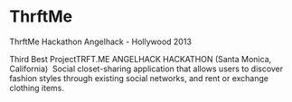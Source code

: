 ThrftMe
=======

ThrftMe Hackathon Angelhack - Hollywood 2013

Third Best ProjectTRFT.ME ANGELHACK HACKATHON (Santa Monica, California) 
Social closet-sharing application that allows users to discover fashion styles through existing social networks, and rent or exchange clothing items.
